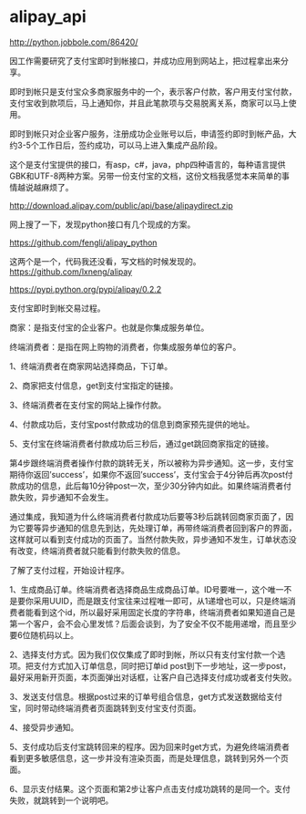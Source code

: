 # alipay_api
http://python.jobbole.com/86420/

因工作需要研究了支付宝即时到帐接口，并成功应用到网站上，把过程拿出来分享。

即时到帐只是支付宝众多商家服务中的一个，表示客户付款，客户用支付宝付款，支付宝收到款项后，马上通知你，并且此笔款项与交易脱离关系，商家可以马上使用。

即时到帐只对企业客户服务，注册成功企业账号以后，申请签约即时到帐产品，大约3-5个工作日后，签约成功，可以马上进入集成产品阶段。

这个是支付宝提供的接口，有asp，c#，java，php四种语言的，每种语言提供GBK和UTF-8两种方案。另带一份支付宝的文档，这份文档我感觉本来简单的事情越说越麻烦了。

http://download.alipay.com/public/api/base/alipaydirect.zip

网上搜了一下，发现python接口有几个现成的方案。

https://github.com/fengli/alipay_python

这两个是一个，代码我还没看，写文档的时候发现的。
https://github.com/lxneng/alipay

https://pypi.python.org/pypi/alipay/0.2.2

支付宝即时到帐交易过程。

商家：是指支付宝的企业客户。也就是你集成服务单位。

终端消费者：是指在网上购物的消费者，你集成服务单位的客户。

1、终端消费者在商家网站选择商品，下订单。

2、商家把支付信息，get到支付宝指定的链接。

3、终端消费者在支付宝的网站上操作付款。

4、付款成功后，支付宝post付款成功的信息到商家预先提供的地址。

5、支付宝在终端消费者付款成功后三秒后，通过get跳回商家指定的链接。

第4步跟终端消费者操作付款的跳转无关，所以被称为异步通知。这一步，支付宝期待你返回’success’，如果你不返回’success’，支付宝会于4分钟后再次post付款成功的信息，此后每10分钟post一次，至少30分钟内如此。如果终端消费者付款失败，异步通知不会发生。

通过集成，我知道为什么终端消费者付款成功后要等3秒后跳转回商家页面了，因为它要等异步通知的信息先到达，先处理订单，再带终端消费者回到客户的界面，这样就可以看到支付成功的页面了。当然付款失败，异步通知不发生，订单状态没有改变，终端消费者就只能看到付款失败的信息。

了解了支付过程，开始设计程序。

1、生成商品订单。终端消费者选择商品生成商品订单。ID号要唯一，这个唯一不是要你采用UUID，而是跟支付宝往来过程唯一即可，从1递增也可以，只是终端消费者能看到这个id，所以最好采用固定长度的字符串，终端消费者如果知道自己是第一个客户，会不会心里发怵？后面会谈到，为了安全不仅不能用递增，而且至少要6位随机码以上。

2、选择支付方式。因为我们仅仅集成了即时到帐，所以只有支付宝付款一个选项。把支付方式加入订单信息，同时把订单id post到下一步地址，这一步post，最好采用新开页面，本页面弹出对话框，让客户自己选择支付成功或者支付失败。

3、发送支付信息。根据post过来的订单号组合信息，get方式发送数据给支付宝，同时带动终端消费者页面跳转到支付宝支付页面。

4、接受异步通知。

5、支付成功后支付宝跳转回来的程序。因为回来时get方式，为避免终端消费者看到更多敏感信息，这一步并没有渲染页面，而是处理信息，跳转到另外一个页面。

6、显示支付结果。这个页面和第2步让客户点击支付成功跳转的是同一个。支付失败，就跳转到一个说明吧。
